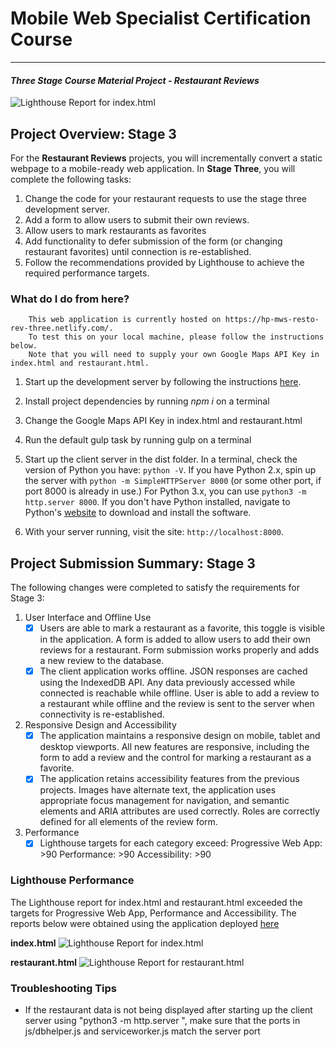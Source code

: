 # Mobile Web Specialist Certification Course
---
#### _Three Stage Course Material Project - Restaurant Reviews_

![Lighthouse Report for index.html](https://github.com/hirzamitz/mws-restaurant-reviews-app-stage-three-client/blob/master/img/Mockup.png)

## Project Overview: Stage 3

For the **Restaurant Reviews** projects, you will incrementally convert a static webpage to a mobile-ready web application. In **Stage Three**, you will complete the following tasks:
1. Change the code for your restaurant requests to use the stage three development server.
2. Add a form to allow users to submit their own reviews. 
3. Allow users to mark restaurants as favorites
4. Add functionality to defer submission of the form (or changing restaurant favorites) until connection is re-established.
5. Follow the recommendations provided by Lighthouse to achieve the required performance targets.

### What do I do from here?

        This web application is currently hosted on https://hp-mws-resto-rev-three.netlify.com/.
        To test this on your local machine, please follow the instructions below. 
        Note that you will need to supply your own Google Maps API Key in index.html and restaurant.html. 

1. Start up the development server by following the instructions [here](https://github.com/hirzamitz/mws-restaurant-reviews-app-stage-three-server/blob/master/README.md). 

2. Install project dependencies by running *npm i* on a terminal

3. Change the Google Maps API Key in index.html and restaurant.html

4. Run the default gulp task by running gulp on a terminal

5. Start up the client server in the dist folder. In a terminal, check the version of Python you have: `python -V`. If you have Python 2.x, spin up the server with `python -m SimpleHTTPServer 8000` (or some other port, if port 8000 is already in use.) For Python 3.x, you can use `python3 -m http.server 8000`. If you don't have Python installed, navigate to Python's [website](https://www.python.org/) to download and install the software.

6. With your server running, visit the site: `http://localhost:8000`.


## Project Submission Summary: Stage 3

The following changes were completed to satisfy the requirements for Stage 3: 
1. User Interface and Offline Use
    - [x] Users are able to mark a restaurant as a favorite, this toggle is visible in the application. A form is added to allow users to add their own reviews for a restaurant. Form submission works properly and adds a new review to the database.
    - [x] The client application works offline. JSON responses are cached using the IndexedDB API. Any data previously accessed while connected is reachable while offline. User is able to add a review to a restaurant while offline and the review is sent to the server when connectivity is re-established.
2. Responsive Design and Accessibility
    - [x] The application maintains a responsive design on mobile, tablet and desktop viewports. All new features are responsive, including the form to add a review and the control for marking a restaurant as a favorite.
    - [x] The application retains accessibility features from the previous projects. Images have alternate text, the application uses appropriate focus management for navigation, and semantic elements and ARIA attributes are used correctly. Roles are correctly defined for all elements of the review form.
3. Performance
    - [x] Lighthouse targets for each category exceed:
            Progressive Web App: >90
            Performance: >90
            Accessibility: >90

### Lighthouse Performance

The Lighthouse report for index.html and restaurant.html exceeded the targets for Progressive Web App, Performance and Accessibility.  The reports below were obtained using the application deployed [here](https://hp-mws-resto-rev-three.netlify.com/)

**index.html**
![Lighthouse Report for index.html](https://github.com/hirzamitz/mws-restaurant-reviews-app-stage-three-client/blob/master/img/Lighthouse_Index.png)

**restaurant.html**
![Lighthouse Report for restaurant.html](https://github.com/hirzamitz/mws-restaurant-reviews-app-stage-three-client/blob/master/img/Lighthouse_Restaurant.png)

### Troubleshooting Tips

* If the restaurant data is not being displayed after starting up the client server using "python3 -m http.server <port>", make sure that the ports in js/dbhelper.js and serviceworker.js match the server port
    